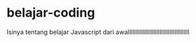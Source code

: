 # belajar-coding
Isinya tentang belajar Javascript dari awalllllllllllllllllllllllllllllllllllllllll
